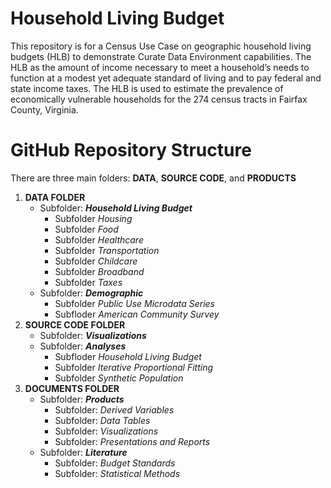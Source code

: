 # Household Living Budget
This repository is for a Census Use Case on geographic household living budgets (HLB) to demonstrate Curate Data Environment capabilities. The HLB as the amount of income necessary to meet a household’s needs to function at a modest yet adequate standard of living and to pay federal and state income taxes. The HLB is used to estimate the prevalence of economically vulnerable households for the 274 census tracts in Fairfax County, Virginia. 

# GitHub Repository Structure
There are three main folders: **DATA**, **SOURCE CODE**, and **PRODUCTS**
1. **DATA FOLDER**
   - Subfolder: ***Household Living Budget***
     - Subfolder *Housing*
     - Subfolder *Food*
     - Subfolder *Healthcare*        
     - Subfolder *Transportation* 
     - Subfolder *Childcare* 
     - Subfolder *Broadband*
     - Subfolder *Taxes*
   - Subfolder: ***Demographic***
     - Subfolder *Public Use Microdata Series*
     - Subfloder *American Community Survey*
2. **SOURCE CODE FOLDER**
   - Subfolder: ***Visualizations***
   - Subfolder: ***Analyses***
     - Subfloder *Household Living Budget*
     - Subfolder *Iterative Proportional Fitting*
     - Subfolder *Synthetic Population*
3. **DOCUMENTS FOLDER**
   - Subfolder: ***Products***
     - Subfolder: *Derived Variables* 
     - Subfolder: *Data Tables*
     - Subfolder: *Visualizations*
     - Subfolder: *Presentations and Reports*
   - Subfolder: ***Literature***
     - Subfolder: *Budget Standards*
     - Subfolder: *Statistical Methods*
     
